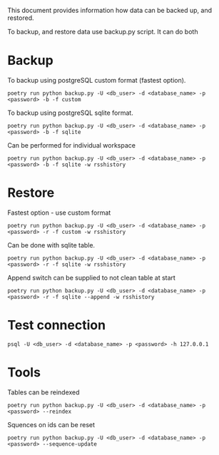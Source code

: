 This document provides information how data can be backed up, and restored.

To backup, and restore data use backup.py script. It can do both

# Backup

To backup using postgreSQL custom format (fastest option).

```
poetry run python backup.py -U <db_user> -d <database_name> -p <password> -b -f custom
```

To backup using postgreSQL sqlite format.

```
poetry run python backup.py -U <db_user> -d <database_name> -p <password> -b -f sqlite
```

Can be performed for individual workspace

```
poetry run python backup.py -U <db_user> -d <database_name> -p <password> -b -f sqlite -w rsshistory

```

# Restore

Fastest option - use custom format

```
poetry run python backup.py -U <db_user> -d <database_name> -p <password> -r -f custom -w rsshistory
```

Can be done with sqlite table.

```
poetry run python backup.py -U <db_user> -d <database_name> -p <password> -r -f sqlite -w rsshistory
```

Append switch can be supplied to not clean table at start

```
poetry run python backup.py -U <db_user> -d <database_name> -p <password> -r -f sqlite --append -w rsshistory
```

# Test connection
```
psql -U <db_user> -d <database_name> -p <password> -h 127.0.0.1
```

# Tools

Tables can be reindexed
```
poetry run python backup.py -U <db_user> -d <database_name> -p <password> --reindex
```

Squences on ids can be reset
```
poetry run python backup.py -U <db_user> -d <database_name> -p <password> --sequence-update
```
